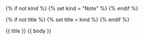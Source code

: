 {% if not kind %}
{% set kind = "Note" %}
{% endif %}


{% if not title %}
{% set title = kind %}
{% endif %}

<span class="admonition {{ kind | lower }} title"> {{ title }} </span>
<span class="admonition {{ kind | lower }}"> {{ body }}  </span>
